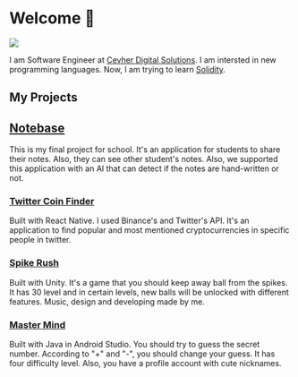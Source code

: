 # Welcome 👋
[<img src="https://img.shields.io/badge/LinkedIn-0077B5?style=for-the-badge&logo=linkedin&logoColor=white" />](https://www.linkedin.com/in/emreuzun1/)

I am Software Engineer at [Cevher Digital Solutions](https://cevherdigital.com/). I am intersted in new programming languages. Now, I am trying to learn [Solidity](https://docs.soliditylang.org/en/v0.8.13/).

## My Projects

## [Notebase](https://github.com/emreuzun1/Notebase-Mobile)

This is my final project for school. It's an application for students to share their notes. Also, they can see other student's notes. Also, we supported this application with an AI that can detect if the notes are hand-written or not.

### [Twitter Coin Finder](https://github.com/emreuzun1/Twitter-Coin-Finder)

Built with React Native. I used Binance's and Twitter's API. It's an application to find popular and most mentioned cryptocurrencies in specific people in twitter.

### [Spike Rush](https://play.google.com/store/apps/details?id=com.LambadaDev.SpikeRush)

Built with Unity. It's a game that you should keep away ball from the spikes. It has 30 level and in certain levels, new balls will be unlocked with different features. Music, design and developing made by me.

### [Master Mind](https://play.google.com/store/apps/details?id=com.emreuzun.mmind)

Built with Java in Android Studio. You should try to guess the secret number. According to "+" and "-", you should change your guess. It has four difficulty level. Also, you have a profile account with cute nicknames. 
